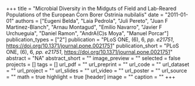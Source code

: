 +++
title = "Microbial Diversity in the Midguts of Field and Lab-Reared Populations of the European Corn Borer Ostrinia nubilalis"
date = "2011-01-01"
authors = ["Eugeni Belda", "Laia Pedrola", "Juli Pereto", "Juan F Martinez-Blanch", "Arnau Montagud", "Emilio Navarro", "Javier F Urchueguia", "Daniel Ramon", "AndrA(C)s Moya", "Manuel Porcar"]
publication_types = ["2"]
publication = "PLoS ONE, (6), 6, _pp. e21751_, https://doi.org/10.1371/journal.pone.0021751"
publication_short = "PLoS ONE, (6), 6, _pp. e21751_, https://doi.org/10.1371/journal.pone.0021751"
abstract = "NA"
abstract_short = ""
image_preview = ""
selected = false
projects = []
tags = []
url_pdf = ""
url_preprint = ""
url_code = ""
url_dataset = ""
url_project = ""
url_slides = ""
url_video = ""
url_poster = ""
url_source = ""
math = true
highlight = true
[header]
image = ""
caption = ""
+++
